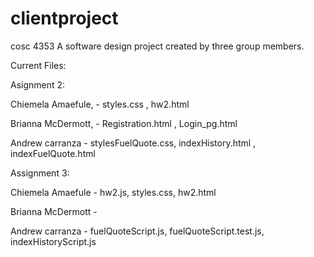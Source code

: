 # clientproject
cosc 4353
A software design project created by three group members.

Current Files:

Asignment 2:


Chiemela Amaefule, - styles.css , hw2.html

Brianna McDermott, - Registration.html , Login_pg.html

Andrew carranza  - stylesFuelQuote.css, indexHistory.html , indexFuelQuote.html


Assignment 3:

Chiemela Amaefule - hw2.js, styles.css, hw2.html

Brianna McDermott - 

Andrew carranza - fuelQuoteScript.js, fuelQuoteScript.test.js, indexHistoryScript.js
